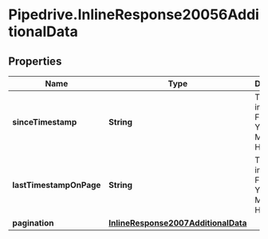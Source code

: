 # Pipedrive.InlineResponse20056AdditionalData

## Properties

Name | Type | Description | Notes
------------ | ------------- | ------------- | -------------
**sinceTimestamp** | **String** | Timestamp in UTC. Format: YYYY-MM-DD HH:MM:SS | [optional] 
**lastTimestampOnPage** | **String** | Timestamp in UTC. Format: YYYY-MM-DD HH:MM:SS | [optional] 
**pagination** | [**InlineResponse2007AdditionalData**](InlineResponse2007AdditionalData.md) |  | [optional] 



